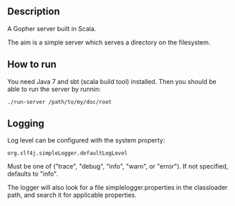 ## Description
A Gopher server built in Scala.

The aim is a simple server which serves a directory on the filesystem.

## How to run
You need Java 7 and sbt (scala build tool) installed.
Then you should be able to run the server by runnin:

    ./run-server /path/to/my/doc/root

## Logging
Log level can be configured with the system property:

    org.slf4j.simpleLogger.defaultLogLevel

Must be one of ("trace", "debug", "info", "warn", or "error"). If
not specified, defaults to "info". 

The logger will also look for a file simplelogger.properties in the
classloader path, and search it for applicable properties.
